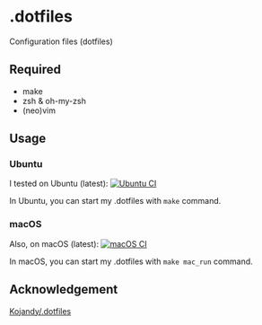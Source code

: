# .dotfiles
Configuration files (dotfiles)

## Required
* make
* zsh & oh-my-zsh
* (neo)vim

## Usage
### Ubuntu
I tested on Ubuntu (latest):
[![Ubuntu CI](https://github.com/Fumire/.dotfiles/actions/workflows/ubuntu.yml/badge.svg?branch=master)](https://github.com/Fumire/.dotfiles/actions/workflows/ubuntu.yml)

In Ubuntu, you can start my .dotfiles with `make` command.

### macOS
Also, on macOS (latest):
[![macOS CI](https://github.com/Fumire/.dotfiles/actions/workflows/mac.yml/badge.svg)](https://github.com/Fumire/.dotfiles/actions/workflows/mac.yml)

In macOS, you can start my .dotfiles with `make mac_run` command.

## Acknowledgement
[Kojandy/.dotfiles](https://github.com/kojandy/.dotfiles)
